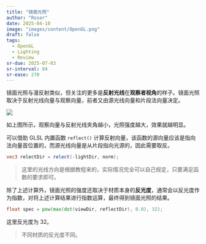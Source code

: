 ```yaml
---
title: "镜面光照"
author: "Roser"
date: 2025-04-10
image: "images/content/OpenGL.png"
draft: false
tags:
  - OpenGL
  - Lighting
  - Review
sr-due: 2025-07-03
sr-interval: 84
sr-ease: 270
---
```

镜面光照与漫反射类似，但关注的更多是**反射光线**在**观察者视角**的样子。镜面光照取决于反射光线向量与观察向量，前者又由源光线向量和片段法向量决定。

![](../image/镜面光照示意图.png)

如上图所示，观察向量与反射光线夹角越小，光照强度越大，效果就越明显。

可以借助 GLSL 内置函数 `reflect()` 计算反射向量，该函数的源向量应该是指向法向量首位置的，而源光线向量是从片段指向光源的，因此需要取反。

```GLSL
vec3 relectDir = relect(-lightDir, norm);
```

> 这里的光线方向是根据教程来的，实际情况完全可以自己规定，只要满足函数的要求即可。

除了上述计算外，镜面光照的强度还取决于材质本身的**反光度**，通常会以反光度作为指数，对将上述计算结果进行指数运算，最终得到镜面光照的结果。

```GLSL
float spec = pow(max(dot(viewDir, reflectDir), 0.0), 32);
```

这里反光度为 32。

> 不同材质的反光度不同。